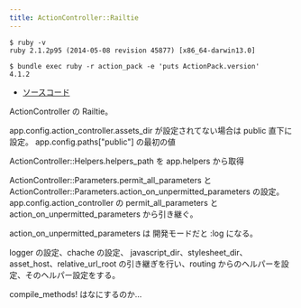 ```yaml
---
title: ActionController::Railtie
---
```


```
$ ruby -v
ruby 2.1.2p95 (2014-05-08 revision 45877) [x86_64-darwin13.0]
```

```
$ bundle exec ruby -r action_pack -e 'puts ActionPack.version'
4.1.2
```

* [ソースコード](https://github.com/rails/rails/blob/v4.1.2/actionpack/lib/action_controller/railtie.rb)

ActionController の Railtie。

app.config.action_controller.assets_dir が設定されてない場合は public 直下に設定。
app.config.paths["public"] の最初の値

ActionController::Helpers.helpers_path を app.helpers から取得

ActionController::Parameters.permit_all_parameters と ActionController::Parameters.action_on_unpermitted_parameters の設定。
app.config.action_controller の permit_all_parameters と action_on_unpermitted_parameters から引き継ぐ。

action_on_unpermitted_parameters は 開発モードだと :log になる。

logger の設定、chache の設定、 javascript_dir、stylesheet_dir、asset_host、relative_url_root の引き継ぎを行い、routing からのヘルパーを設定、そのヘルパー設定をする。

compile_methods! はなにするのか…
